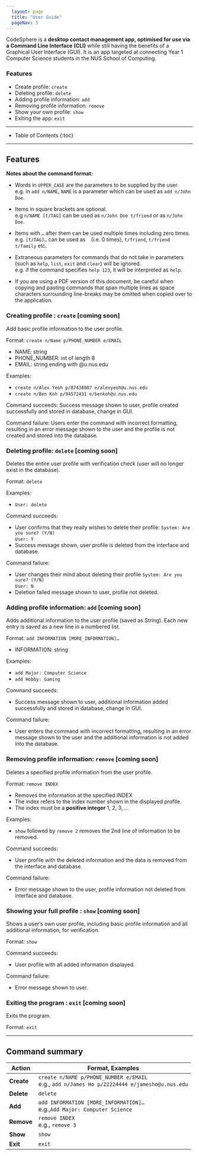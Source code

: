 ```yaml
---
  layout: page
  title: "User Guide"
  pageNav: 3
---
```


CodeSphere is a **desktop contact management app, optimised for use via a Command Line Interface (CLI)** while still having the benefits of a Graphical User Interface (GUI). It is an app targeted at connecting Year 1 Computer Science students in the NUS School of Computing.

### Features
* Create profile: `create`
* Deleting profile: `delete`
* Adding profile information: `add`
* Removing profile information: `remove`
* Show your own profile: `show`
* Exiting the app: `exit`


--------------------------------------------------------------------------------------------------------------------

* Table of Contents
  {:toc}

--------------------------------------------------------------------------------------------------------------------

## Features

<box type="info" seamless>

**Notes about the command format:**<br>

* Words in `UPPER_CASE` are the parameters to be supplied by the user.<br>
  e.g. in `add n/NAME`, `NAME` is a parameter which can be used as `add n/John Doe`.

* Items in square brackets are optional.<br>
  e.g `n/NAME [t/TAG]` can be used as `n/John Doe t/friend` or as `n/John Doe`.

* Items with `…` after them can be used multiple times including zero times.<br>
  e.g. `[t/TAG]…` can be used as ` ` (i.e. 0 times), `t/friend`, `t/friend t/family` etc.

* Extraneous parameters for commands that do not take in parameters (such as `help`, `list`, `exit` and `clear`) will be ignored.<br>
  e.g. if the command specifies `help 123`, it will be interpreted as `help`.

* If you are using a PDF version of this document, be careful when copying and pasting commands that span multiple lines as space characters surrounding line-breaks may be omitted when copied over to the application.
</box>

### Creating profile : `create` [coming soon]

Add basic profile information to the user profile.

Format: `create n/Name p/PHONE_NUMBER e/EMAIL`
* NAME: string
* PHONE_NUMBER: int of length 8
* EMAIL: string ending with @u.nus.edu

Examples:
* `create n/Alex Yeoh p/87438807 e/alexyeoh@u.nus.edu`
* `create n/Ben Koh p/94572431 e/benkoh@u.nus.edu`

Command succeeds: Success message shown to user, profile created successfully and stored in database, change in GUI.

Command failure: Users enter the command with incorrect formatting, resulting in an error message shown to the user and the profile is not created and stored into the database.


### Deleting profile: `delete` [coming soon]

Deletes the entire user profile with verification check (user will no longer exist in the database).

Format: `delete`

Examples:
* `User: delete`

Command succeeds:
* User confirms that they really wishes to delete their profile:
  `System: Are you sure? (Y/N)` </br>
  `User: Y`
* Success message shown, user profile is deleted from the interface and database.

Command failure:
* User changes their mind about deleting their profile
  `System: Are you sure? (Y/N)` </br>
  `User: N`
* Deletion failed message shown to user, profile not deleted.

### Adding profile information: `add` [coming soon]

Adds additional information to the user profile (saved as String). Each new entry is saved as a new line in a numbered list.

Format: `add INFORMATION [MORE_INFORMATION]…`
* INFORMATION: string

Examples:
* `add Major: Computer Science`
* `add Hobby: Gaming`

Command succeeds:
* Success message shown to user, additional information added successfully and stored in database, change in GUI.

Command failure:
* User enters the command with incorrect formatting, resulting in an error message shown to the user and the additional information is not added into the database.

### Removing profile information: `remove` [coming soon]

Deletes a specified profile information from the user profile.

Format: `remove INDEX`
* Removes the information at the specified INDEX
* The index refers to the index number shown in the displayed profile.
* The index must be a **positive integer** 1, 2, 3, …

Examples:
* `show` followed by `remove 2` removes the 2nd line of information to be removed.

Command succeeds:
* User profile with the deleted information and the data is removed from the interface and database.

Command failure:
* Error message shown to the user, profile information not deleted from interface and database.

### Showing your full profile : `show` [coming soon]

Shows a user’s own user profile, including basic profile information and all additional information, for verification.

Format: `show`

Command succeeds:
*  User profile with all added information displayed.

Command failure:
* Error message shown to user.

### Exiting the program : `exit` [coming soon]

Exits the program.

Format: `exit`

--------------------------------------------------------------------------------------------------------------------
## Command summary

Action | Format, Examples
--------|------------------
**Create** | `create n/NAME p/PHONE_NUMBER e/EMAIL ` <br> e.g., `add n/James Ho p/22224444 e/jamesho@u.nus.edu`
**Delete** | `delete`
**Add** | `add INFORMATION [MORE_INFORMATION]…`<br> e.g.,`Add Major: Computer Science`
**Remove** | `remove INDEX`<br> e.g., `remove 3`
**Show** | `show`
**Exit** | `exit`
